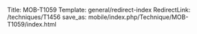 Title: MOB-T1059
Template: general/redirect-index
RedirectLink: /techniques/T1456
save_as: mobile/index.php/Technique/MOB-T1059/index.html